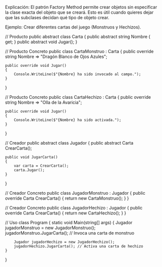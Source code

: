 Explicación: El patrón Factory Method permite crear objetos sin especificar la clase exacta del objeto que se creará. Esto es útil cuando quieres dejar que las subclases decidan qué tipo de objeto crear.

Ejemplo: Crear diferentes cartas del juego (Monstruos y Hechizos).


// Producto
public abstract class Carta
{
    public abstract string Nombre { get; }
    public abstract void Jugar();
}

// Producto Concreto
public class CartaMonstruo : Carta
{
    public override string Nombre => "Dragón Blanco de Ojos Azules";

    public override void Jugar()
    {
        Console.WriteLine($"{Nombre} ha sido invocado al campo.");
    }
}

// Producto Concreto
public class CartaHechizo : Carta
{
    public override string Nombre => "Olla de la Avaricia";

    public override void Jugar()
    {
        Console.WriteLine($"{Nombre} ha sido activada.");
    }
}

// Creador
public abstract class Jugador
{
    public abstract Carta CrearCarta();

    public void JugarCarta()
    {
        var carta = CrearCarta();
        carta.Jugar();
    }
}

// Creador Concreto
public class JugadorMonstruo : Jugador
{
    public override Carta CrearCarta()
    {
        return new CartaMonstruo();
    }
}

// Creador Concreto
public class JugadorHechizo : Jugador
{
    public override Carta CrearCarta()
    {
        return new CartaHechizo();
    }
}

// Uso
class Program
{
    static void Main(string[] args)
    {
        Jugador jugadorMonstruo = new JugadorMonstruo();
        jugadorMonstruo.JugarCarta(); // Invoca una carta de monstruo

        Jugador jugadorHechizo = new JugadorHechizo();
        jugadorHechizo.JugarCarta(); // Activa una carta de hechizo
    }
}
